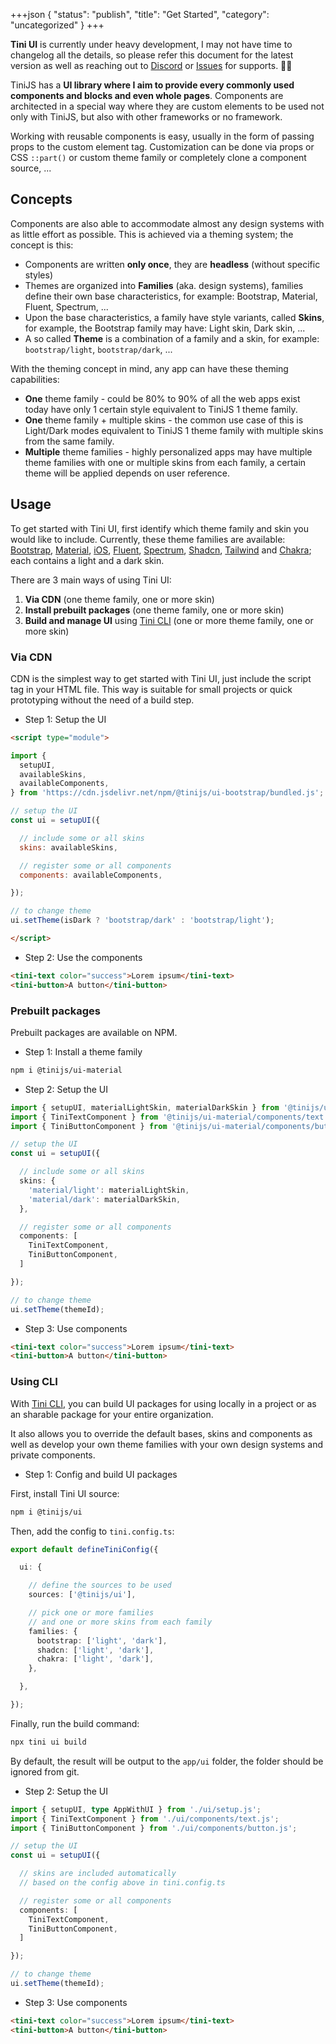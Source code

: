 +++json
{
  "status": "publish",
  "title": "Get Started",
  "category": "uncategorized"
}
+++

<tini-message scheme="warning-subtle"><strong>Tini UI</strong> is currently under heavy development, I may not have time to changelog all the details, so please refer this document for the latest version as well as reaching out to [Discord](https://discord.gg/EABbZVbPAb) or [Issues](https://github.com/tinijs/tinijs/issues/new) for supports. 🙇‍♂️</tini-message>

TiniJS has a **UI library where I aim to provide every commonly used components and blocks and even whole pages**. Components are architected in a special way where they are custom elements to be used not only with TiniJS, but also with other frameworks or no framework.

Working with reusable components is easy, usually in the form of passing props to the custom element tag. Customization can be done via props or CSS `::part()` or custom theme family or completely clone a component source, ...

## Concepts

Components are also able to accommodate almost any design systems with as little effort as possible. This is achieved via a theming system; the concept is this:

- Components are written **only once**, they are **headless** (without specific styles)
- Themes are organized into **Families** (aka. design systems), families define their own base characteristics, for example: Bootstrap, Material, Fluent, Spectrum, ...
- Upon the base characteristics, a family have style variants, called **Skins**, for example, the Bootstrap family may have: Light skin, Dark skin, ...
- A so called **Theme** is a combination of a family and a skin, for example: `bootstrap/light`, `bootstrap/dark`, ...

With the theming concept in mind, any app can have these theming capabilities:

- **One** theme family - could be 80% to 90% of all the web apps exist today have only 1 certain style equivalent to TiniJS 1 theme family.
- **One** theme family + multiple skins - the common use case of this is Light/Dark modes equivalent to TiniJS 1 theme family with multiple skins from the same family.
- **Multiple** theme families - highly personalized apps may have multiple theme families with one or multiple skins from each family, a certain theme will be applied depends on user reference.

## Usage

To get started with Tini UI, first identify which theme family and skin you would like to include. Currently, these theme families are available: [Bootstrap](/ui/bootstrap), [Material](/ui/material), [iOS](/ui/ios), [Fluent](/ui/fluent), [Spectrum](/ui/spectrum), [Shadcn](/ui/shadcn), [Tailwind](/ui/tailwind) and [Chakra](/ui/chakra); each contains a light and a dark skin.

There are 3 main ways of using Tini UI:

1. **Via CDN** (one theme family, one or more skin)
2. **Install prebuilt packages** (one theme family, one or more skin)
3. **Build and manage UI** using [Tini CLI](/cli) (one or more theme family, one or more skin)

### Via CDN

CDN is the simplest way to get started with Tini UI, just include the script tag in your HTML file. This way is suitable for small projects or quick prototyping without the need of a build step.

- Step 1: Setup the UI

```html
<script type="module">

import {
  setupUI,
  availableSkins,
  availableComponents,
} from 'https://cdn.jsdelivr.net/npm/@tinijs/ui-bootstrap/bundled.js';

// setup the UI
const ui = setupUI({

  // include some or all skins
  skins: availableSkins,

  // register some or all components
  components: availableComponents,

});

// to change theme
ui.setTheme(isDark ? 'bootstrap/dark' : 'bootstrap/light');

</script>
```

- Step 2: Use the components

```html
<tini-text color="success">Lorem ipsum</tini-text>
<tini-button>A button</tini-button>
```

### Prebuilt packages

Prebuilt packages are available on NPM.

- Step 1: Install a theme family

```bash
npm i @tinijs/ui-material
```

- Step 2: Setup the UI

```ts
import { setupUI, materialLightSkin, materialDarkSkin } from '@tinijs/ui-material/setup.js';
import { TiniTextComponent } from '@tinijs/ui-material/components/text.js';
import { TiniButtonComponent } from '@tinijs/ui-material/components/button.js';

// setup the UI
const ui = setupUI({

  // include some or all skins
  skins: {
    'material/light': materialLightSkin,
    'material/dark': materialDarkSkin,
  },

  // register some or all components
  components: [
    TiniTextComponent,
    TiniButtonComponent,
  ]

});

// to change theme
ui.setTheme(themeId);
```

- Step 3: Use components

```html
<tini-text color="success">Lorem ipsum</tini-text>
<tini-button>A button</tini-button>
```

### Using CLI

With [Tini CLI](/cli), you can build UI packages for using locally in a project or as an sharable package for your entire organization.

It also allows you to override the default bases, skins and components as well as develop your own theme families with your own design systems and private components.

- Step 1: Config and build UI packages

First, install Tini UI source:

```bash
npm i @tinijs/ui
```

Then, add the config to `tini.config.ts`:

```ts
export default defineTiniConfig({

  ui: {

    // define the sources to be used
    sources: ['@tinijs/ui'],

    // pick one or more families
    // and one or more skins from each family
    families: {
      bootstrap: ['light', 'dark'],
      shadcn: ['light', 'dark'],
      chakra: ['light', 'dark'],
    },

  },

});
```

Finally, run the build command:

```bash
npx tini ui build
```

By default, the result will be output to the `app/ui` folder, the folder should be ignored from git.

- Step 2: Setup the UI

```ts
import { setupUI, type AppWithUI } from './ui/setup.js';
import { TiniTextComponent } from './ui/components/text.js';
import { TiniButtonComponent } from './ui/components/button.js';

// setup the UI
const ui = setupUI({

  // skins are included automatically
  // based on the config above in tini.config.ts

  // register some or all components
  components: [
    TiniTextComponent,
    TiniButtonComponent,
  ]

});

// to change theme
ui.setTheme(themeId);
```

- Step 3: Use components

```html
<tini-text color="success">Lorem ipsum</tini-text>
<tini-button>A button</tini-button>
```
